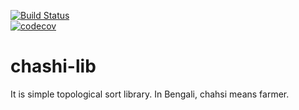[![Build Status](https://travis-ci.org/mfh-114/chashi-lib.svg?branch=master)](https://travis-ci.org/mfh-114/chashi-lib)       
[![codecov](https://codecov.io/gh/mfh-114/chashi-lib/branch/master/graph/badge.svg)](https://codecov.io/gh/mfh-114/chashi-lib)

# chashi-lib

It is simple topological sort library. In Bengali, chahsi means farmer.
